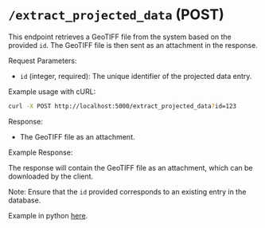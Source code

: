 # `/extract_projected_data` (POST)

This endpoint retrieves a GeoTIFF file from the system based on the provided `id`. The GeoTIFF file is then sent as an attachment in the response.

Request Parameters:

- `id` (integer, required): The unique identifier of the projected data entry.

Example usage with cURL:

```bash
curl -X POST http://localhost:5000/extract_projected_data?id=123
```

Response:

- The GeoTIFF file as an attachment.

Example Response:

The response will contain the GeoTIFF file as an attachment, which can be downloaded by the client.

Note: Ensure that the `id` provided corresponds to an existing entry in the database.

Example in python [here](/tutorials/test_extract_projected_data.py).